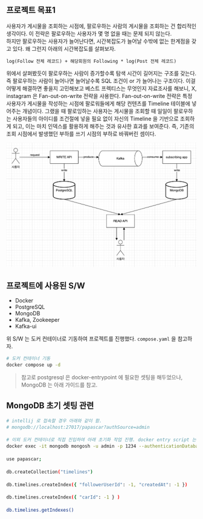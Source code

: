## 프로젝트 목표1
사용자가 게시물을 조회하는 시점에, 팔로우하는 사람의 게시물을 조회하는 건 합리적인 생각이다. 이 전략은 팔로우하는 사용자가 몇 명 없을 때는 문제 되지 않는다. \
하지만 팔로우하는 사용자가 늘어난다면, 시간복잡도가 늘어날 수밖에 없는 한계점을 갖고 있다. 왜 그런지 아래의 시간복잡도를 살펴보자.
```
log(Follow 전체 레코드) + 해당회원의 Following * log(Post 전체 레코드)
```
위에서 살펴봤듯이 팔로우하는 사람이 증가할수록 탐색 시간이 길어지는 구조를 갖는다.
즉 팔로우하는 사람이 늘어나면 늘어날수록 SQL 조건이 or 가 늘어나는 구조이다.
이걸 어떻게 해결하면 좋을지 고민해보고 베스트 프렉티스는 무엇인지 자료조사를 해보니, X, instagram 은 Fan-out-on-write 전략을 사용한다.
Fan-out-on-write 전략은 특정 사용자가 게시물을 작성하는 시점에 팔로워들에게 해당 컨텐츠를 Timeline 테이블에 넣어주는 개념이다.
그랬을 때 팔로잉하는 사용자는 게시물을 조회할 때 일일이 팔로우하는 사용자들의 아이디를 조건절에 넣을 필요 없이 자신의 Timeline 을 기반으로 조회하게 되고, 이는 마치 인덱스를 활용하게 해주는 것과 유사한 효과를 보여준다.
즉, 기존의 조회 시점에서 발생했던 부하를 쓰기 시점의 부하로 바꿔버린 셈이다.

![img.png](ref/img.png)

## 프로젝트에 사용된 S/W
- Docker
- PostgreSQL
- MongoDB
- Kafka, Zookeeper
- Kafka-ui

위 S/W 는 도커 컨테이너로 기동하여 프로젝트를 진행했다. `compose.yaml` 을 참고하자.
```bash
# 도커 컨테이너 기동
docker compose up -d
```

>참고로 postgresql 은 docker-entrypoint 에 필요한 셋팅을 해두었으나, MongoDB 는 아래 가이드를 참고. 
## MongoDB 초기 셋팅 관련
```bash
# intellij 로 접속할 경우 아래와 같이 함.
# mongodb://localhost:27017/papascar?authSource=admin

# 이외 도커 컨테이너로 직접 진입하여 아래 초기화 작업 진행. docker entry script 는.. 추후에 알아보겠음
docker exec -it mongodb mongosh -u admin -p 1234 --authenticationDatabase admin

use papascar;

db.createCollection("timelines")

db.timelines.createIndex({ "followerUserId": -1, "createdAt": -1 })

db.timelines.createIndex({ "carId": -1 } )

db.timelines.getIndexes()
```



